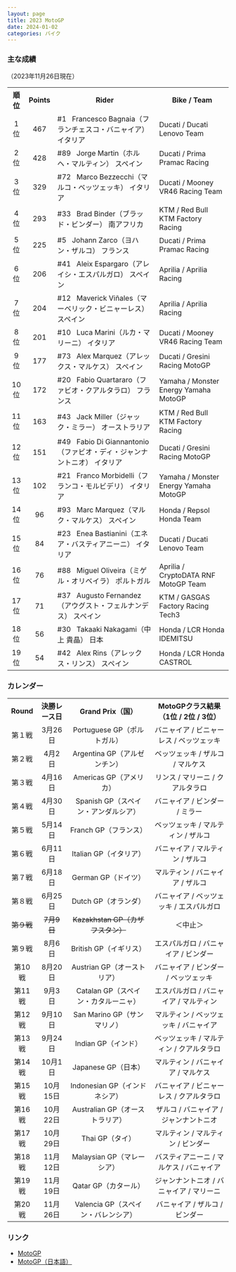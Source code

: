 ```yaml
---
layout: page
title: 2023 MotoGP
date: 2024-01-02
categories: バイク
---
```


### 主な成績
（2023年11月26日現在）

<table class="table table-bordered table-striped">
  <tr align="center">
    <th>順位</th>
    <th>Points</th>
    <th>Rider</th>
    <th>Bike / Team</th>
  </tr>
  <tr align="center">
    <td>1位</td>
    <td>467</td>
    <td align="left">#1 &nbsp; Francesco Bagnaia（フランチェスコ・バニャイア） イタリア <a href="https://www.motogp.com/ja/riders/francesco-bagnaia/66b78301-5826-4986-b11e-fa68a7bd77a7"><i class="fa-solid fa-arrow-up-right-from-square"></i></a></td>
    <td align="left">Ducati / Ducati Lenovo Team</td>
  </tr>
  <tr align="center">
    <td>2位</td>
    <td>428</td>
    <td align="left">#89 &nbsp; Jorge Martin（ホルヘ・マルティン） スペイン <a href="https://www.motogp.com/ja/riders/jorge-martin/5b9af34e-da94-4ca2-9c4c-6be0fc8b1bbc"><i class="fa-solid fa-arrow-up-right-from-square"></i></a></td>
    <td align="left">Ducati / Prima Pramac Racing</td>
  </tr>
  <tr align="center">
    <td>3位</td>
    <td>329</td>
    <td align="left">#72 &nbsp; Marco Bezzecchi（マルコ・ベッツェッキ） イタリア <a href="https://www.motogp.com/ja/riders/marco-bezzecchi/e622ec5b-5ccf-457c-a67f-ec028f0ddf6e"><i class="fa-solid fa-arrow-up-right-from-square"></i></a></td>
    <td align="left">Ducati / Mooney VR46 Racing Team</td>
  </tr>
  <tr align="center">
    <td>4位</td>
    <td>293</td>
    <td align="left">#33 &nbsp; Brad Binder（ブラッド・ビンダー） 南アフリカ <a href="https://www.motogp.com/ja/riders/brad-binder/ade5ef32-01ea-487c-95ca-491544a668ed"><i class="fa-solid fa-arrow-up-right-from-square"></i></a></td>
    <td align="left">KTM / Red Bull KTM Factory Racing</td>
  </tr>
  <tr align="center">
    <td>5位</td>
    <td>225</td>
    <td align="left">#5 &nbsp; Johann Zarco（ヨハン・ザルコ） フランス <a href="https://www.motogp.com/ja/riders/johann-zarco/4a439bde-305a-4995-b3e7-783fa99f784a"><i class="fa-solid fa-arrow-up-right-from-square"></i></a></td>
    <td align="left">Ducati / Prima Pramac Racing</td>
  </tr>
  <tr align="center">
    <td>6位</td>
    <td>206</td>
    <td align="left">#41 &nbsp; Aleix Espargaro（アレイシ・エスパルガロ） スペイン <a href="https://www.motogp.com/ja/riders/aleix-espargaro/a2f51450-cb43-4d32-8eef-bda9ebb435ed"><i class="fa-solid fa-arrow-up-right-from-square"></i></a></td>
    <td align="left">Aprilia / Aprilia Racing</td>
  </tr>
  <tr align="center">
    <td>7位</td>
    <td>204</td>
    <td align="left">#12 &nbsp; Maverick Viñales（マーベリック・ビニャーレス） スペイン <a href="https://www.motogp.com/ja/riders/maverick-vinales/71df6f0d-51c3-4cdb-9f5c-51939e6f33f2"><i class="fa-solid fa-arrow-up-right-from-square"></i></a></td>
    <td align="left">Aprilia / Aprilia Racing</td>
  </tr>
  <tr align="center">
    <td>8位</td>
    <td>201</td>
    <td align="left">#10 &nbsp; Luca Marini（ルカ・マリーニ） イタリア <a href="https://www.motogp.com/ja/riders/luca-marini/5dfc20db-c3c4-4ecd-9c7c-f6cfd042031a"><i class="fa-solid fa-arrow-up-right-from-square"></i></a></td>
    <td align="left">Ducati / Mooney VR46 Racing Team</td>
  </tr>
  <tr align="center">
    <td>9位</td>
    <td>177</td>
    <td align="left">#73 &nbsp; Alex Marquez（アレックス・マルケス） スペイン <a href="https://www.motogp.com/ja/riders/alex-marquez/41195f0f-9817-4a4d-913e-c1fbbb351d9b"><i class="fa-solid fa-arrow-up-right-from-square"></i></a></td>
    <td align="left">Ducati / Gresini Racing MotoGP</td>
  </tr>
  <tr align="center">
    <td>10位</td>
    <td>172</td>
    <td align="left">#20 &nbsp; Fabio Quartararo（ファビオ・クアルタラロ） フランス <a href="https://www.motogp.com/ja/riders/fabio-quartararo/bf95d959-6a60-44f1-84b5-ded861e62578"><i class="fa-solid fa-arrow-up-right-from-square"></i></a></td>
    <td align="left">Yamaha / Monster Energy Yamaha MotoGP</td>
  </tr>
  <tr align="center">
    <td>11位</td>
    <td>163</td>
    <td align="left">#43 &nbsp; Jack Miller（ジャック・ミラー） オーストラリア <a href="https://www.motogp.com/ja/riders/jack-miller/b0c1fea6-2dd5-4e26-8a18-0ac9fe6870e4"><i class="fa-solid fa-arrow-up-right-from-square"></i></a></td>
    <td align="left">KTM / Red Bull KTM Factory Racing</td>
  </tr>
  <tr align="center">
    <td>12位</td>
    <td>151</td>
    <td align="left">#49 &nbsp; Fabio Di Giannantonio（ファビオ・ディ・ジャンナントニオ） イタリア <a href="https://www.motogp.com/ja/riders/fabio-di-giannantonio/525b1551-f10b-4cfd-9b43-59af6fca654b"><i class="fa-solid fa-arrow-up-right-from-square"></i></a></td>
    <td align="left">Ducati / Gresini Racing MotoGP</td>
  </tr>
  <tr align="center">
    <td>13位</td>
    <td>102</td>
    <td align="left">#21 &nbsp; Franco Morbidelli（フランコ・モルビデリ） イタリア <a href="https://www.motogp.com/ja/riders/franco-morbidelli/4113c5f7-33c5-4246-b05b-3f81f4ddbd8f"><i class="fa-solid fa-arrow-up-right-from-square"></i></a></td>
    <td align="left">Yamaha / Monster Energy Yamaha MotoGP</td>
  </tr>
  <tr align="center">
    <td>14位</td>
    <td>96</td>
    <td align="left">#93 &nbsp; Marc Marquez（マルク・マルケス） スペイン <a href="https://www.motogp.com/ja/riders/marc-marquez/23e50438-a657-4fb0-a190-3262b5472f29"><i class="fa-solid fa-arrow-up-right-from-square"></i></a></td>
    <td align="left">Honda / Repsol Honda Team</td>
  </tr>
  <tr align="center">
    <td>15位</td>
    <td>84</td>
    <td align="left">#23 &nbsp; Enea Bastianini（エネア・バスティアニーニ） イタリア <a href="https://www.motogp.com/ja/riders/enea-bastianini/00db2312-15f2-4333-be5c-4bbff9d17aec"><i class="fa-solid fa-arrow-up-right-from-square"></i></a></td>
    <td align="left">Ducati / Ducati Lenovo Team</td>
  </tr>
  <tr align="center">
    <td>16位</td>
    <td>76</td>
    <td align="left">#88 &nbsp; Miguel Oliveira（ミゲル・オリベイラ） ポルトガル <a href="https://www.motogp.com/ja/riders/miguel-oliveira/50b4fb1f-1785-4a9a-a65c-97d0de9daa22"><i class="fa-solid fa-arrow-up-right-from-square"></i></a></td>
    <td align="left">Aprilia / CryptoDATA RNF MotoGP Team</td>
  </tr>
  <tr align="center">
    <td>17位</td>
    <td>71</td>
    <td align="left">#37 &nbsp; Augusto Fernandez（アウグスト・フェルナンデス） スペイン <a href="https://www.motogp.com/ja/riders/augusto-fernandez/eb7f90b1-9373-4089-b2f5-adbc234a3526"><i class="fa-solid fa-arrow-up-right-from-square"></i></a></td>
    <td align="left">KTM / GASGAS Factory Racing Tech3</td>
  </tr>
  <tr align="center">
    <td>18位</td>
    <td>56</td>
    <td align="left">#30 &nbsp; Takaaki Nakagami（中上 貴晶） 日本 <a href="https://www.motogp.com/ja/riders/takaaki-nakagami/a7b4d63f-45b3-402e-b66c-001ed8a62934"><i class="fa-solid fa-arrow-up-right-from-square"></i></a></td>
    <td align="left">Honda / LCR Honda IDEMITSU</td>
  </tr>
  <tr align="center">
    <td>19位</td>
    <td>54</td>
    <td align="left">#42 &nbsp; Alex Rins（アレックス・リンス） スペイン <a href="https://www.motogp.com/ja/riders/alex-rins/04bf0ce4-5062-44fc-9745-ec85a8d8f8d3"><i class="fa-solid fa-arrow-up-right-from-square"></i></a></td>
    <td align="left">Honda / LCR Honda CASTROL</td>
  </tr>
  <!--
  <tr align="center">
    <td>位</td>
    <td></td>
    <td align="left">#?? &nbsp; ?（?） ? <a href=""><i class="fa-solid fa-arrow-up-right-from-square"></i></a></td>
    <td align="left">? / ?</td>
  </tr>
  -->
</table>

### カレンダー

<table class="table table-bordered table-striped">
  <tr align="center">
    <th>Round</th>
    <th>決勝レース日</th>
    <th>Grand Prix（国）</th>
    <th>MotoGPクラス結果（1位 / 2位 / 3位）</th>
  </tr>
  <tr align="center">
    <td>第１戦</td>
    <td>3月26日</td>
    <td>Portuguese GP（ポルトガル）</td>
    <td>バニャイア / ビニャーレス / ベッツェッキ</td>
  </tr>
  <tr align="center">
    <td>第２戦</td>
    <td>4月2日</td>
    <td>Argentina GP（アルゼンチン）</td>
    <td>ベッツェッキ / ザルコ / マルケス</td>
  </tr>
  <tr align="center">
    <td>第３戦</td>
    <td>4月16日</td>
    <td>Americas GP（アメリカ）</td>
    <td>リンス / マリーニ / クアルタラロ</td>
  </tr>
  <tr align="center">
    <td>第４戦</td>
    <td>4月30日</td>
    <td>Spanish GP（スペイン・アンダルシア）</td>
    <td>バニャイア / ビンダー / ミラー</td>
  </tr>
  <tr align="center">
    <td>第５戦</td>
    <td>5月14日</td>
    <td>Franch GP（フランス）</td>
    <td>ベッツェッキ / マルティン / ザルコ</td>
  </tr>
  <tr align="center">
    <td>第６戦</td>
    <td>6月11日</td>
    <td>Italian GP（イタリア）</td>
    <td>バニャイア / マルティン / ザルコ</td>
  </tr>
  <tr align="center">
    <td>第７戦</td>
    <td>6月18日</td>
    <td>German GP（ドイツ）</td>
    <td>マルティン / バニャイア / ザルコ</td>
  </tr>
  <tr align="center">
    <td>第８戦</td>
    <td>6月25日</td>
    <td>Dutch GP（オランダ）</td>
    <td>バニャイア / ベッツェッキ / エスパルガロ</td>
  </tr>
  <tr align="center">
    <td><strike>第９戦</strike></td>
    <td><strike>7月9日</strike></td>
    <td><strike>Kazakhstan GP（カザフスタン）</strike></td>
    <td>＜中止＞</td>
  </tr>
  <tr align="center">
    <td>第９戦</td>
    <td>8月6日</td>
    <td>British GP（イギリス）</td>
    <td>エスパルガロ / バニャイア / ビンダー</td>
  </tr>
  <tr align="center">
    <td>第10戦</td>
    <td>8月20日</td>
    <td>Austrian GP（オーストリア）</td>
    <td>バニャイア / ビンダー / ベッツェッキ</td>
  </tr>
  <tr align="center">
    <td>第11戦</td>
    <td>9月3日</td>
    <td>Catalan GP（スペイン・カタルーニャ）</td>
    <td>エスパルガロ / バニャイア / マルティン</td>
  </tr>
  <tr align="center">
    <td>第12戦</td>
    <td>9月10日</td>
    <td>San Marino GP（サンマリノ）</td>
    <td>マルティン / ベッツェッキ / バニャイア</td>
  </tr>
  <tr align="center">
    <td>第13戦</td>
    <td>9月24日</td>
    <td>Indian GP（インド）</td>
    <td>ベッツェッキ / マルティン / クアルタラロ</td>
  </tr>
  <tr align="center">
    <td>第14戦</td>
    <td>10月1日</td>
    <td>Japanese GP（日本）</td>
    <td>マルティン / バニャイア / マルケス</td>
  </tr>
  <tr align="center">
    <td>第15戦</td>
    <td>10月15日</td>
    <td>Indonesian GP（インドネシア）</td>
    <td>バニャイア / ビニャーレス / クアルタラロ</td>
  </tr>
  <tr align="center">
    <td>第16戦</td>
    <td>10月22日</td>
    <td>Australian GP（オーストラリア）</td>
    <td>ザルコ / バニャイア / ジャンナントニオ</td>
  </tr>
  <tr align="center">
    <td>第17戦</td>
    <td>10月29日</td>
    <td>Thai GP（タイ）</td>
    <td>マルティン / マルティン / ビンダー</td>
  </tr>
  <tr align="center">
    <td>第18戦</td>
    <td>11月12日</td>
    <td>Malaysian GP（マレーシア）</td>
    <td>バスティアニーニ / マルケス / バニャイア</td>
  </tr>
  <tr align="center">
    <td>第19戦</td>
    <td>11月19日</td>
    <td>Qatar GP（カタール）</td>
    <td>ジャンナントニオ / バニャイア / マリーニ</td>
  </tr>
  <tr align="center">
    <td>第20戦</td>
    <td>11月26日</td>
    <td>Valencia GP（スペイン・バレンシア）</td>
    <td>バニャイア / ザルコ / ビンダー</td>
  </tr>
</table>

### リンク

- [MotoGP](https://www.motogp.com)
- [MotoGP（日本語）](https://www.motogp.com/ja)
